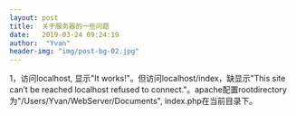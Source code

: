 ```yaml
---
layout: post
title:  关于服务器的一些问题
date:   2019-03-24 09:24:19
author:  "Yvan"
header-img: "img/post-bg-02.jpg"
---
```

1，访问localhost, 显示"It works!"。但访问localhost/index，缺显示"This site can’t be reached localhost refused to connect."。apache配置rootdirectory为"/Users/Yvan/WebServer/Documents", index.php在当前目录下。



